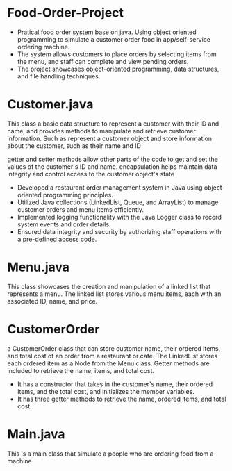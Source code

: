 # Food-Order-Project

* Pratical food order system base on java. Using object oriented programming to simulate a customer order food in app/self-service ordering machine.
* The system allows customers to place orders by selecting items from the menu, and staff can complete and view pending orders.
* The project showcases object-oriented programming, data structures, and file handling techniques.
# Customer.java 

This class a basic data structure to represent a customer with their ID and name, and provides methods to manipulate and retrieve customer information. Such as represent a customer object and store information about the customer, such as their name and ID

getter and setter methods allow other parts of the code to get and set the values of the customer's ID and name. encapsulation helps maintain data integrity and control access to the customer object's state



* Developed a restaurant order management system in Java using object-oriented programming principles.
* Utilized Java collections (LinkedList, Queue, and ArrayList) to manage customer orders and menu items efficiently.
* Implemented logging functionality with the Java Logger class to record system events and order details.
* Ensured data integrity and security by authorizing staff operations with a pre-defined access code.

# Menu.java
This class showcases the creation and manipulation of a linked list that represents a menu. The linked list stores various menu items, each with an associated ID, name, and price.

# CustomerOrder
a CustomerOrder class that can store customer name, their ordered items, and total cost of an order from a restaurant or cafe. The LinkedList stores each ordered item as a Node from the Menu class. Getter methods are included to retrieve the name, items, and total cost.

* It has a constructor that takes in the customer's name, their ordered items, and the total cost, and initializes the member variables.
* It has three getter methods to retrieve the name, ordered items, and total cost.

# Main.java

This is a main class that simulate a people who are ordering food from a machine
